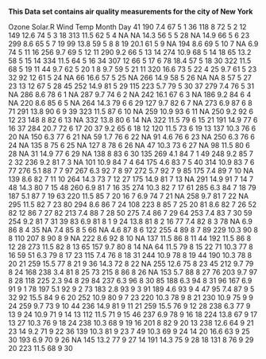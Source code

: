 <b>This Data set contains air quality measurements for the city of New York</b>


Ozone	Solar.R	Wind	Temp	Month	Day
41	190	7.4	67	5	1
36	118	8	72	5	2
12	149	12.6	74	5	3
18	313	11.5	62	5	4
NA	NA	14.3	56	5	5
28	NA	14.9	66	5	6
23	299	8.6	65	5	7
19	99	13.8	59	5	8
8	19	20.1	61	5	9
NA	194	8.6	69	5	10
7	NA	6.9	74	5	11
16	256	9.7	69	5	12
11	290	9.2	66	5	13
14	274	10.9	68	5	14
18	65	13.2	58	5	15
14	334	11.5	64	5	16
34	307	12	66	5	17
6	78	18.4	57	5	18
30	322	11.5	68	5	19
11	44	9.7	62	5	20
1	8	9.7	59	5	21
11	320	16.6	73	5	22
4	25	9.7	61	5	23
32	92	12	61	5	24
NA	66	16.6	57	5	25
NA	266	14.9	58	5	26
NA	NA	8	57	5	27
23	13	12	67	5	28
45	252	14.9	81	5	29
115	223	5.7	79	5	30
37	279	7.4	76	5	31
NA	286	8.6	78	6	1
NA	287	9.7	74	6	2
NA	242	16.1	67	6	3
NA	186	9.2	84	6	4
NA	220	8.6	85	6	5
NA	264	14.3	79	6	6
29	127	9.7	82	6	7
NA	273	6.9	87	6	8
71	291	13.8	90	6	9
39	323	11.5	87	6	10
NA	259	10.9	93	6	11
NA	250	9.2	92	6	12
23	148	8	82	6	13
NA	332	13.8	80	6	14
NA	322	11.5	79	6	15
21	191	14.9	77	6	16
37	284	20.7	72	6	17
20	37	9.2	65	6	18
12	120	11.5	73	6	19
13	137	10.3	76	6	20
NA	150	6.3	77	6	21
NA	59	1.7	76	6	22
NA	91	4.6	76	6	23
NA	250	6.3	76	6	24
NA	135	8	75	6	25
NA	127	8	78	6	26
NA	47	10.3	73	6	27
NA	98	11.5	80	6	28
NA	31	14.9	77	6	29
NA	138	8	83	6	30
135	269	4.1	84	7	1
49	248	9.2	85	7	2
32	236	9.2	81	7	3
NA	101	10.9	84	7	4
64	175	4.6	83	7	5
40	314	10.9	83	7	6
77	276	5.1	88	7	7
97	267	6.3	92	7	8
97	272	5.7	92	7	9
85	175	7.4	89	7	10
NA	139	8.6	82	7	11
10	264	14.3	73	7	12
27	175	14.9	81	7	13
NA	291	14.9	91	7	14
7	48	14.3	80	7	15
48	260	6.9	81	7	16
35	274	10.3	82	7	17
61	285	6.3	84	7	18
79	187	5.1	87	7	19
63	220	11.5	85	7	20
16	7	6.9	74	7	21
NA	258	9.7	81	7	22
NA	295	11.5	82	7	23
80	294	8.6	86	7	24
108	223	8	85	7	25
20	81	8.6	82	7	26
52	82	12	86	7	27
82	213	7.4	88	7	28
50	275	7.4	86	7	29
64	253	7.4	83	7	30
59	254	9.2	81	7	31
39	83	6.9	81	8	1
9	24	13.8	81	8	2
16	77	7.4	82	8	3
78	NA	6.9	86	8	4
35	NA	7.4	85	8	5
66	NA	4.6	87	8	6
122	255	4	89	8	7
89	229	10.3	90	8	8
110	207	8	90	8	9
NA	222	8.6	92	8	10
NA	137	11.5	86	8	11
44	192	11.5	86	8	12
28	273	11.5	82	8	13
65	157	9.7	80	8	14
NA	64	11.5	79	8	15
22	71	10.3	77	8	16
59	51	6.3	79	8	17
23	115	7.4	76	8	18
31	244	10.9	78	8	19
44	190	10.3	78	8	20
21	259	15.5	77	8	21
9	36	14.3	72	8	22
NA	255	12.6	75	8	23
45	212	9.7	79	8	24
168	238	3.4	81	8	25
73	215	8	86	8	26
NA	153	5.7	88	8	27
76	203	9.7	97	8	28
118	225	2.3	94	8	29
84	237	6.3	96	8	30
85	188	6.3	94	8	31
96	167	6.9	91	9	1
78	197	5.1	92	9	2
73	183	2.8	93	9	3
91	189	4.6	93	9	4
47	95	7.4	87	9	5
32	92	15.5	84	9	6
20	252	10.9	80	9	7
23	220	10.3	78	9	8
21	230	10.9	75	9	9
24	259	9.7	73	9	10
44	236	14.9	81	9	11
21	259	15.5	76	9	12
28	238	6.3	77	9	13
9	24	10.9	71	9	14
13	112	11.5	71	9	15
46	237	6.9	78	9	16
18	224	13.8	67	9	17
13	27	10.3	76	9	18
24	238	10.3	68	9	19
16	201	8	82	9	20
13	238	12.6	64	9	21
23	14	9.2	71	9	22
36	139	10.3	81	9	23
7	49	10.3	69	9	24
14	20	16.6	63	9	25
30	193	6.9	70	9	26
NA	145	13.2	77	9	27
14	191	14.3	75	9	28
18	131	8	76	9	29
20	223	11.5	68	9	30
